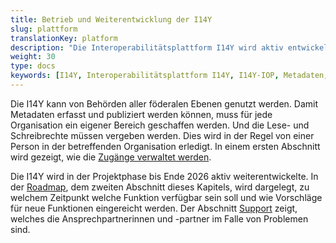 ```yaml
---
title: Betrieb und Weiterentwicklung der I14Y
slug: plattform
translationKey: platform
description: "Die Interoperabilitätsplattform I14Y wird aktiv entwickelt. "
weight: 30
type: docs
keywords: [I14Y, Interoperabilitätsplattform I14Y, I14Y-IOP, Metadaten, Katalog, Support, Hilfe, Probleme, Nutzerverwaltung, Kontenverwaltung, Zugangsverwaltung, Zugang]
---
```


Die I14Y kann von Behörden aller föderalen Ebenen genutzt werden. Damit Metadaten erfasst und publiziert werden können, muss für jede Organisation ein eigener Bereich geschaffen werden. Und die Lese- und Schreibrechte müssen vergeben werden. Dies wird in der Regel von einer Person in der betreffenden Organisation erledigt. In einem ersten Abschnitt wird gezeigt, wie die [Zugänge verwaltet werden](/handbook/de/plattform/kontenverwaltung). 

Die I14Y wird in der Projektphase bis Ende 2026 aktiv weiterentwickelte. In der [Roadmap](/handbook/de/plattform/roadmap), dem zweiten Abschnitt dieses Kapitels, wird dargelegt, zu welchem Zeitpunkt welche Funktion verfügbar sein soll und wie Vorschläge für neue Funktionen eingereicht werden. Der Abschnitt [Support](/handbook/de/plattform/support) zeigt, welches die Ansprechpartnerinnen und -partner im Falle von Problemen sind.